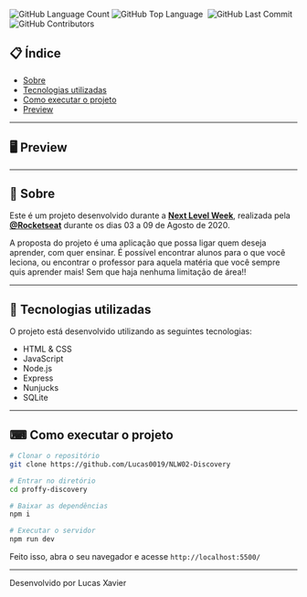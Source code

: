 <img alt="GitHub Language Count" src="https://img.shields.io/github/languages/count/Lucas0019/NLW02-Discovery" /> <img alt="GitHub Top Language" src="https://img.shields.io/github/languages/top/Lucas0019/NLW02-Discovery" /> <img alt="" src="https://img.shields.io/github/repo-size/Lucas0019/NLW02-Discovery" /> <img alt="GitHub Last Commit" src="https://img.shields.io/github/last-commit/Lucas0019/NLW02-Discovery" /> <img alt="GitHub Contributors" src="https://img.shields.io/github/contributors/Lucas0019/NLW02-Discovery" />

## 📋 Índice

- [Sobre](#-Sobre)
- [Tecnologias utilizadas](#-Tecnologias-utilizadas)
- [Como executar o projeto](#-Como-executar-o-projeto)
- [Preview](#-Preview)

---

## 🖥 Preview 


---

## 📖 Sobre 

Este é um projeto desenvolvido durante a **[Next Level Week](https://nextlevelweek.com/)**, realizada pela **[@Rocketseat](https://github.com/Rocketseat)** durante os dias 03 a 09 de Agosto de 2020.

A proposta do projeto é uma aplicação que possa ligar quem deseja aprender, com quer ensinar. É possível encontrar alunos para o que você leciona, ou encontrar o professor para aquela matéria que você sempre quis aprender mais! Sem que haja nenhuma limitação de área!! 

--- 

## 🚀 Tecnologias utilizadas

O projeto está desenvolvido utilizando as seguintes tecnologias:

- HTML & CSS 
- JavaScript
- Node.js 
- Express
- Nunjucks 
- SQLite 

--- 

## ⌨ Como executar o projeto

```bash
# Clonar o repositório
git clone https://github.com/Lucas0019/NLW02-Discovery

# Entrar no diretório
cd proffy-discovery

# Baixar as dependências
npm i

# Executar o servidor
npm run dev
```

Feito isso, abra o seu navegador e acesse `http://localhost:5500/`

---


Desenvolvido por Lucas Xavier
